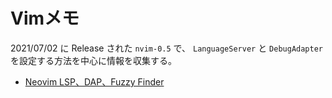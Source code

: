 # Vimメモ

2021/07/02 に Release された `nvim-0.5` で、
`LanguageServer` と `DebugAdapter` を設定する方法を中心に情報を収集する。

* [Neovim LSP、DAP、Fuzzy Finder](https://medium.com/swlh/neovim-lsp-dap-and-fuzzy-finder-60337ef08060)


